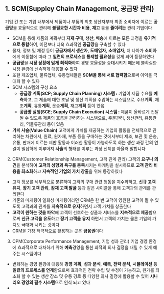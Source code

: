 ## 1. SCM(Suppley Chain Management, 공급망 관리)
기업 간 또는 기업 내부에서 제품이나 부품의 최초 생산자부터 최종 소비자에 이르는 **공급망**을 효율적으로 관리해 **불필요한 시간과 비용**, **재고** 등을 **줄이려는** 관리 기법이다
- SCM을 통해 제품의 계획부터 **자재 구매, 생산, 배송**에 이르는 모든 과정을 **유기적으로 통합**하여, 이전보다 더욱 효과적인 **공급망**을 구축할 수 있다
- 물자, 정보 및 재정 등이 **공급자에서 생산자**, **도매업자**, **소매업자**, 더 나아가 **소비자**에게 이동함에 따라 그 **일련의 프로세스**를 **통제할 필요성**을 갖게 되어 등장하였다
- **공급망**을 **시장 상황에 맞게 최적화**하여 경영 효율성을 증대시키기 때문에 불확실한 시장 환경에 신속하게 대응할 수 있다
- 또한 제조업체, 물류업체, 유통업체들은 **SCM을 통해 서로 협력함**으로써 이익을 극대화 할 수 있다
- SCM 시스템의 구성 요소
  - **공급망 계획(SCP; Supply Chain Planning) 시스템 :** 기업이 제품 수요를 **예측**하고, 그 제품에 대한 조달 및 생산 계획을 수립하는 시스템으로, 수요**계획**, 제조**계획**, 유통**계획**, 운송**계획**, 재고**계획** 등이 있음
  - **공급망 실행(SCE; Supply Chain Execution) 시스템 :** 제품이 올바르게 전달될 수 있도록 제품의 흐름을 관리하는 시스템으로, 주문관리, 생산관리, 유통관리, 역물류관리 등이 있음
- **가치 사슬(Value Chain)**
  고객에게 가치를 제공하는 기업의 활동을 전체적으로 관리하는 차원에서, 원료, 원자재, 부품 등을 구매하는 것에서부터 제조, 보관 및 운송, 유통, 판매에 이르는 제반 활동과 이러한 활동이 가능하도록 하는 생산 과정 간의 연결이 밀접하게 이루어져 **사슬**의 형태를 이루는 과정 전체를 아울러 말합니다

2. CRM(Customer Relationship Management, 고객 관계 관리)
고객의 **요구나 의견**을 분석하여 **고객의 성향과 욕구를 충족**시키는 마케팅을 실시하므로 **고객 관리 비용을 최소화**하고 **지속적인 기업의 가치 창출**을 위해 등장하였다
- 고객 정보를 세부적으로 분류하여 고객의 구매 관련 행동을 지수화하고, **신규 고객 유치**, **장기 고객 관리**, **잠재 고객 발굴** 등과 같은 사이클을 통해 고객과의 관계를 관리한다
- 기존의 마케팅이 일회성 마케팅이라면 CRM은 한 번 고객이 영원한 고객이 될 수 있도록 고객과의 관계를 **지속적으로 유지**하면서 고객 가치를 창출한다
- **고객이 원하는 것을 파악**해 고객이 선호하는 상품과 서비스를 **지속적으로 제공**함으로써 **신규 고객을 유도**하고 **장기 고객을 유지** 하면서 고객의 가치는 물론 기업의 가치도 극대화 시키는 것이다
- CRM을 가장 적극적으로 활용하는 곳은 **금융권**이다

3. CPM(Corporate Performance Management, 기업 성과 관리)
기업 경영 환경에 효과적으로 대처하기 위해 **예측**경영을 통한 최적의 의사 결정을 내릴 수 있게 해주는 시스템이다
- 변화하는 경영 환경에 대응해 **경영 계획**, **성과 분석**, **예측**, **전략 분석**, **시뮬레이션** 등 **일련의 프로세스를 연계**함으로써 효과적인 전략 수립 및 수정이 가능하고, 원가를 최소화 할 수 있는 생산 장소 및 유통 경로 등 다양한 의사 결정에 활용할 수 있어 **시나리오 경영의 필수 시스템**으로 인식 되고 있다
- 